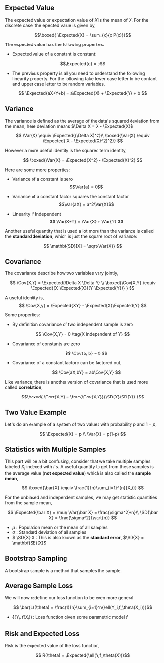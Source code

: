 ## Expected Value
The expected value or expectation value of $X$ is the mean of $X$. For the discrete case, the epected value is given by,

$$\boxed{ \Expected{X} = \sum_{x}{x P(x)}}$$

The expected value has the following properties:

* Expected value of a constant is constant:

$$\Expected{c} = c$$

* The previous property is all you need to understand the following linearity property. For the following take lower case letter to be contant and upper case letter to be random variables.

$$ \Expected{aX+Y+b} = a\Expected{X} + \Expected{Y} + b $$

## Variance

The variance is defined as the average of the data's squared deviation from the mean, here deviation means $\Delta X = X - \Expected{X}$

$$
\Var{X} \equiv \Expected{(\Delta X)^2}\\
\boxed{\Var{X} \equiv \Expected{(X - \Expected{X}^2)^2}}
$$

However a more useful identity is the squared term identity,

$$
\boxed{\Var{X} = \Expected{X^2} - \Expected{X}^2}
$$

Here are some more properties:

* Variance of a constant is zero
    $$\Var{a} = 0$$
* Variance of a constant factor squares the constant factor
    $$\Var{aX} = a^2\Var{X}$$

* Linearity if Independent
    $$ \Var{X+Y} = \Var{X} + \Var{Y} $$

Another useful quantity that is used a lot more than the variance is called the **standard deviation**, which is just the square root of variance:

$$ \mathbf{SD}[X] = \sqrt{\Var{X}} $$

## Covariance

The covariance describe how two variables vary jointly,

$$
 \Cov{X,Y} = \Expected{\Delta X \Delta Y} \\
\boxed{\Cov{X,Y} \equiv \Expected{(X-\Expected{X})(Y-\Expected{Y})} }
$$

A useful identity is,
$$
\Cov{X,y} = \Expected{XY} - \Expected{X}\Expected{Y}
$$

Some properties:

* By definition covariance of two independent sample is zero

$$ \Cov{X,Y} = 0 \tag{X independent of Y} $$

* Covariance of constants are zero

    $$ \Cov{a, b} = 0 $$

* Covariance of a constant factorc can be factored out,

    $$ \Cov{aX,bY} = ab\Cov{X,Y} $$

Like variance, there is another version of covariance that is used more called **correlation**,

$$\boxed{ \Corr{X,Y} = \frac{\Cov{X,Y}}{\SD{X}\SD{Y}} }$$

## Two Value Example

Let's do an example of a system of two values with probability $p$ and $1-p$,

$$ \Expected{X} = p \\
\Var{X} = p(1-p)
$$

## Statistics with Multiple Samples

This part will be a bit confusing, consider that we take multiple samples labeled $X_i$ indexed with $i$'s. A useful quantity to get from these samples is the average value (**not expected value**) which is also called the **sample mean**,

$$
\boxed{\bar{X} \equiv \frac{1}{n}\sum_{i=1}^{n}{X_i}}
$$

For the unbiased and independent samples, we may get statistic quantities from the sample mean,

$$
\Expected{\bar X} = \mu\\
\Var{\bar X} = \frac{\sigma^2}{n}\\
\SD{\bar X} = \frac{\sigma^2}{\sqrt{n}}
$$

* $\mu$ : Population mean or the mean of all samples
* $\sigma$ : Standard deviation of all samples
* $ \SD{X} $ : This is also known as the **standard error**, $\SD{X} = \mathbf{SE}(X)$

## Bootstrap Sampling

A bootstrap sample is a method that samples the sample.

## Average Sample Loss

We will now redefine our loss function to be even more general

$$ \bar{L}(\theta) = \frac{1}{n}\sum_{i=1}^n{\ell(Y_i,f_\theta(X_i))}$$

* $\ell(Y_i,f(X_i))$ : Loss function given some parametric model $f$

## Risk and Expected Loss

Risk is the expected value of the loss function,

$$ R(\theta) =  \Expected{\ell(Y,f_\theta(X))}$$